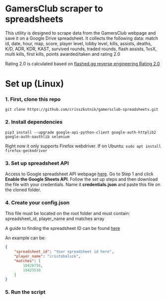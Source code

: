 # GamersClub scraper to spreadsheets

This utility is designed to scrape data from the GamersClub webpage and save it on a Google Drive spreadsheet. It collects the following data: match id, date, hour, 
map, score, player level, lobby level, kills, assists, deaths, K/D, ADR, KDR, KAST, survived rounds, traded rounds, flash assists, 1vsX, multi kills, first kills, 
points awarded/taken and rating 2.0
 
 
Rating 2.0 is calculated based on [flashed.gg reverse engineering Rating 2.0](https://flashed.gg/posts/reverse-engineering-hltv-rating/)

# Set up (Linux)

### 1. First, clone this repo

`git clone https://github.com/crisszkutnik/gamersclub-spreadsheets.git`

### 2. Install dependencies
`
pip3 install --upgrade google-api-python-client google-auth-httplib2 google-auth-oauthlib selenium
`

Right now it only supports Firefox webdriver. If on Ubuntu:
`sudo apt install firefox-geckodriver`

### 3. Set up spreadsheet API

Access to Google spreadsheet API webpage [here](https://developers.google.com/sheets/api/quickstart/python). Go to Step 1 and click **Enable the Google Sheets API**.
Follow the set up steps and then download the file with your credentials. Name it **credentials.json** and paste this file on the cloned folder.

### 4. Create your **config.json** 

This file must be located on the root folder and must contain: spreadsheet_id, player_name and matches array

A guide to finding the spreadsheet ID can be found [here](https://developers.google.com/sheets/api/guides/concepts#spreadsheet_id)

An example can be:

```JSON
{
    "spreadsheet_id": "Your spreadsheet id here",
    "player_name": "cristobalszk",
    "matches": [
        10426756,
        10425538
    ]
}
```

### 5. Run the script
